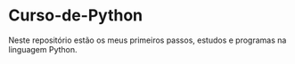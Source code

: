 # Curso-de-Python
Neste repositório estão os meus primeiros passos, estudos e programas na linguagem Python.
